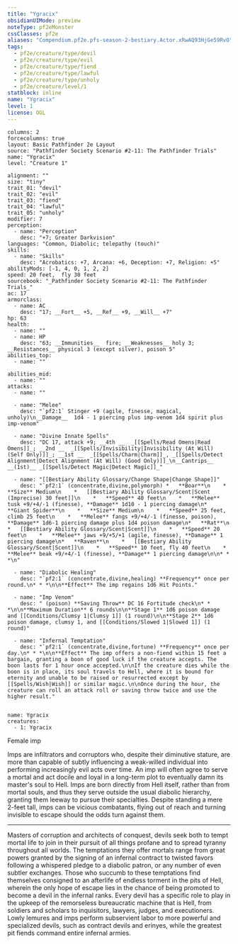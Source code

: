 ```yaml
---
title: "Ygracix"
obsidianUIMode: preview
noteType: pf2eMonster
cssClasses: pf2e
aliases: "Compendium.pf2e.pfs-season-2-bestiary.Actor.xRwAQ93HjGe59RvO" 
tags:
  - pf2e/creature/type/devil
  - pf2e/creature/type/evil
  - pf2e/creature/type/fiend
  - pf2e/creature/type/lawful
  - pf2e/creature/type/unholy
  - pf2e/creature/level/1
statblock: inline
name: "Ygracix"
level: 1
license: OGL
---
```


```statblock
columns: 2
forcecolumns: true
layout: Basic Pathfinder 2e Layout
source: "Pathfinder Society Scenario #2-11: The Pathfinder Trials"
name: "Ygracix"
level: "Creature 1"

alignment: ""
size: "tiny"
trait_01: "devil"
trait_02: "evil"
trait_03: "fiend"
trait_04: "lawful"
trait_05: "unholy"
modifier: 7
perception:
  - name: "Perception"
    desc: "+7; Greater Darkvision"
languages: "Common, Diabolic; telepathy (touch)"
skills:
  - name: "Skills"
    desc: "Acrobatics: +7, Arcana: +6, Deception: +7, Religion: +5"
abilityMods: [-1, 4, 0, 1, 2, 2]
speed: 20 feet,  fly 30 feet
sourcebook: "_Pathfinder Society Scenario #2-11: The Pathfinder Trials_"
ac: 17
armorclass:
  - name: AC
    desc: "17; __Fort__ +5, __Ref__ +9, __Will__ +7"
hp: 63
health:
  - name: ""
  - name: HP
    desc: "63; __Immunities__  fire; __Weaknesses__ holy 3; __Resistances__ physical 3 (except silver), poison 5"
abilities_top:
  - name: ""

abilities_mid:
  - name: ""
attacks:
  - name: ""

  - name: "Melee"
    desc: "`pf2:1` Stinger +9 (agile, finesse, magical, unholy)\n__Damage__  1d4 - 1 piercing plus imp-venom 1d4 spirit plus imp-venom"

  - name: "Divine Innate Spells"
    desc: "DC 17, attack +9; __4th __  _[[Spells/Read Omens|Read Omens]]_; __2nd __  _[[Spells/Invisibility|Invisibility (At Will) (Self Only)]]_; __1st __  _[[Spells/Charm|Charm]]_, _[[Spells/Detect Alignment|Detect Alignment (At Will) (Good Only)]]_\n__Cantrips__  __(1st)__ _[[Spells/Detect Magic|Detect Magic]]_"

  - name: "[[Bestiary Ability Glossary/Change Shape|Change Shape]]"
    desc: "`pf2:1` (concentrate,divine,polymorph) *   **Boar**\n    *   **Size** Medium\n    *   [[Bestiary Ability Glossary/Scent|Scent (Imprecise) 30 feet]]\n    *   **Speed** 40 feet\n    *   **Melee** tusk +9/+4/-1 (finesse), **Damage** 1d10 - 1 piercing damage\n*   **Giant Spider**\n    *   **Size** Medium\n    *   **Speed** 25 feet, climb 25 feet\n    *   **Melee** fangs +9/+4/-1 (finesse, poison), **Damage** 1d6-1 piercing damage plus 1d4 poison damage\n*   **Rat**\n    *   [[Bestiary Ability Glossary/Scent|Scent]]\n    *   **Speed** 20 feet\n    *   **Melee** jaws +9/+5/+1 (agile, finesse), **Damage** 1 piercing damage\n*   **Raven**\n    *   [[Bestiary Ability Glossary/Scent|Scent]]\n    *   **Speed** 10 feet, fly 40 feet\n    *   **Melee** beak +9/+4/-1 (finesse), **Damage** 1 piercing damage\n\n* * *\n"

  - name: "Diabolic Healing"
    desc: "`pf2:1` (concentrate,divine,healing) **Frequency** once per round.\n* * *\n\n**Effect** The imp regains 1d6 Hit Points."

  - name: "Imp Venom"
    desc: " (poison) **Saving Throw** DC 16 Fortitude check\n* * *\n\n**Maximum Duration** 6 rounds\n\n**Stage 1** 1d6 poison damage and [[Conditions/Clumsy 1|Clumsy 1]] (1 round)\n\n**Stage 2** 1d6 poison damage, clumsy 1, and [[Conditions/Slowed 1|Slowed 1]] (1 round)"

  - name: "Infernal Temptation"
    desc: "`pf2:1` (concentrate,divine,fortune) **Frequency** once per day.\n* * *\n\n**Effect** The imp offers a non-fiend within 15 feet a bargain, granting a boon of good luck if the creature accepts. The boon lasts for 1 hour once accepted.\n\nIf the creature dies while the boon is in place, its soul travels to Hell, where it is bound for eternity and unable to be raised or resurrected except by [[Spells/Wish|Wish]] or similar magic.\n\nOnce during the hour, the creature can roll an attack roll or saving throw twice and use the higher result."
 
```

```encounter-table
name: Ygracix
creatures:
  - 1: Ygracix
```


Female imp

Imps are infiltrators and corruptors who, despite their diminutive stature, are more than capable of subtly influencing a weak-willed individual into performing increasingly evil acts over time. An imp will often agree to serve a mortal and act docile and loyal in a long-term plot to eventually damn its master's soul to Hell. Imps are born directly from Hell itself, rather than from mortal souls, and thus they serve outside the usual diabolic hierarchy, granting them leeway to pursue their specialties. Despite standing a mere 2-feet tall, imps can be vicious combatants, flying out of reach and turning invisible to escape should the odds turn against them.

* * *

Masters of corruption and architects of conquest, devils seek both to tempt mortal life to join in their pursuit of all things profane and to spread tyranny throughout all worlds. The temptations they offer mortals range from great powers granted by the signing of an infernal contract to twisted favors following a whispered pledge to a diabolic patron, or any number of even subtler exchanges. Those who succumb to these temptations find themselves consigned to an afterlife of endless torment in the pits of Hell, wherein the only hope of escape lies in the chance of being promoted to become a devil in the infernal ranks. Every devil has a specific role to play in the upkeep of the remorseless bureaucratic machine that is Hell, from soldiers and scholars to inquisitors, lawyers, judges, and executioners. Lowly lemures and imps perform subservient labor to more powerful and specialized devils, such as contract devils and erinyes, while the greatest pit fiends command entire infernal armies.
